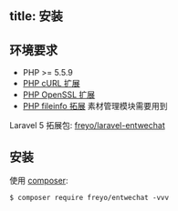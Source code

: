 title: 安装
---

## 环境要求

- PHP >= 5.5.9
- [PHP cURL 扩展](http://php.net/manual/en/book.curl.php)
- [PHP OpenSSL 扩展](http://php.net/manual/en/book.openssl.php)
- [PHP fileinfo 拓展](http://php.net/manual/en/book.fileinfo.php) 素材管理模块需要用到


Laravel 5 拓展包: [freyo/laravel-entwechat](https://github.com/freyo/laravel-entwechat)

## 安装

使用 [composer](http://getcomposer.org/):

```shell
$ composer require freyo/entwechat -vvv
```
